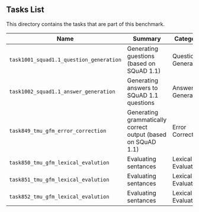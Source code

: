 ## Tasks List 

This directory contains the tasks that are part of this benchmark. 


Name | Summary | Category
---- | ----------- | --------
`task1001_squad1.1_question_generation` | Generating guestions (based on SQuAD 1.1) | Question Generation  
`task1002_squad1.1_answer_generation` | Generating answers to SQuAD 1.1 questions | Answer Generation
`task849_tmu_gfm_error_correction` | Generating grammatically correct output (based on SQuAD 1.1) |Error Correction 
`task850_tmu_gfm_lexical_evalution` | Evaluating sentances  |Lexical Evaluation  
`task851_tmu_gfm_lexical_evalution` | Evaluating sentances  |Lexical Evaluation  
`task852_tmu_gfm_lexical_evalution` | Evaluating sentances  |Lexical Evaluation  